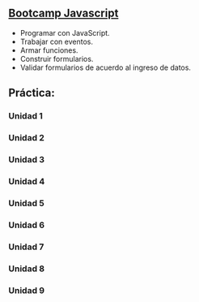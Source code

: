## <a href="https://www.programardesdecero.com.ar/" target=_blanck>Bootcamp Javascript</a>

<ul>
  <li>Programar con JavaScript.</li>
  <li>Trabajar con eventos.</li>
  <li>Armar funciones.</li>
  <li>Construir formularios.</li>
  <li>Validar formularios de acuerdo al ingreso de datos.</li>
</ul>

## Práctica: 

### Unidad 1 

### Unidad 2 

### Unidad 3

### Unidad 4

### Unidad 5

### Unidad 6

### Unidad 7

### Unidad 8 

### Unidad 9 

